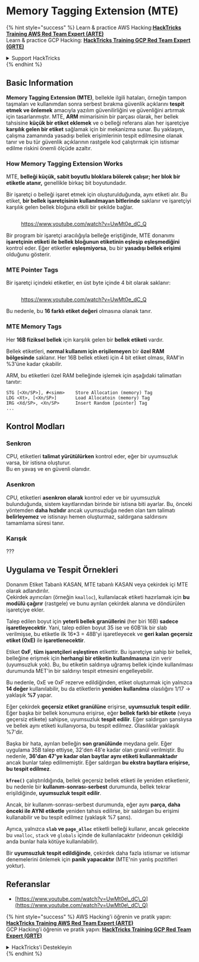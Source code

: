 # Memory Tagging Extension (MTE)

{% hint style="success" %}
Learn & practice AWS Hacking:<img src="/.gitbook/assets/arte.png" alt="" data-size="line">[**HackTricks Training AWS Red Team Expert (ARTE)**](https://training.hacktricks.xyz/courses/arte)<img src="/.gitbook/assets/arte.png" alt="" data-size="line">\
Learn & practice GCP Hacking: <img src="/.gitbook/assets/grte.png" alt="" data-size="line">[**HackTricks Training GCP Red Team Expert (GRTE)**<img src="/.gitbook/assets/grte.png" alt="" data-size="line">](https://training.hacktricks.xyz/courses/grte)

<details>

<summary>Support HackTricks</summary>

* Check the [**subscription plans**](https://github.com/sponsors/carlospolop)!
* **Join the** 💬 [**Discord group**](https://discord.gg/hRep4RUj7f) or the [**telegram group**](https://t.me/peass) or **follow** us on **Twitter** 🐦 [**@hacktricks\_live**](https://twitter.com/hacktricks\_live)**.**
* **Share hacking tricks by submitting PRs to the** [**HackTricks**](https://github.com/carlospolop/hacktricks) and [**HackTricks Cloud**](https://github.com/carlospolop/hacktricks-cloud) github repos.

</details>
{% endhint %}

## Basic Information

**Memory Tagging Extension (MTE)**, bellekle ilgili hataları, örneğin tampon taşmaları ve kullanımdan sonra serbest bırakma güvenlik açıklarını **tespit etmek ve önlemek** amacıyla yazılım güvenilirliğini ve güvenliğini artırmak için tasarlanmıştır. MTE, **ARM** mimarisinin bir parçası olarak, her bellek tahsisine **küçük bir etiket eklemek** ve o belleği referans alan her işaretçiye **karşılık gelen bir etiket** sağlamak için bir mekanizma sunar. Bu yaklaşım, çalışma zamanında yasadışı bellek erişimlerinin tespit edilmesine olanak tanır ve bu tür güvenlik açıklarının rastgele kod çalıştırmak için istismar edilme riskini önemli ölçüde azaltır.

### **How Memory Tagging Extension Works**

MTE, **belleği küçük, sabit boyutlu bloklara bölerek çalışır; her blok bir etiketle atanır,** genellikle birkaç bit boyutundadır.&#x20;

Bir işaretçi o belleği işaret etmek için oluşturulduğunda, aynı etiketi alır. Bu etiket, **bir bellek işaretçisinin kullanılmayan bitlerinde** saklanır ve işaretçiyi karşılık gelen bellek bloğuna etkili bir şekilde bağlar.

<figure><img src="../../.gitbook/assets/image (1202).png" alt=""><figcaption><p><a href="https://www.youtube.com/watch?v=UwMt0e_dC_Q">https://www.youtube.com/watch?v=UwMt0e_dC_Q</a></p></figcaption></figure>

Bir program bir işaretçi aracılığıyla belleğe eriştiğinde, MTE donanımı **işaretçinin etiketi ile bellek bloğunun etiketinin eşleşip eşleşmediğini** kontrol eder. Eğer etiketler **eşleşmiyorsa**, bu bir **yasadışı bellek erişimi** olduğunu gösterir.

### MTE Pointer Tags

Bir işaretçi içindeki etiketler, en üst byte içinde 4 bit olarak saklanır:

<figure><img src="../../.gitbook/assets/image (1203).png" alt=""><figcaption><p><a href="https://www.youtube.com/watch?v=UwMt0e_dC_Q">https://www.youtube.com/watch?v=UwMt0e_dC_Q</a></p></figcaption></figure>

Bu nedenle, bu **16 farklı etiket değeri** olmasına olanak tanır.

### MTE Memory Tags

Her **16B fiziksel bellek** için karşılık gelen bir **bellek etiketi** vardır.

Bellek etiketleri, **normal kullanım için erişilemeyen** bir **özel RAM bölgesinde** saklanır. Her 16B bellek etiketi için 4 bit etiket olması, RAM'in %3'üne kadar çıkabilir.

ARM, bu etiketleri özel RAM belleğinde işlemek için aşağıdaki talimatları tanıtır:
```
STG [<Xn/SP>], #<simm>    Store Allocation (memory) Tag
LDG <Xt>, [<Xn/SP>]       Load Allocatoin (memory) Tag
IRG <Xd/SP>, <Xn/SP>      Insert Random [pointer] Tag
...
```
## Kontrol Modları

### Senkron

CPU, etiketleri **talimat yürütülürken** kontrol eder, eğer bir uyumsuzluk varsa, bir istisna oluşturur.\
Bu en yavaş ve en güvenli olanıdır.

### Asenkron

CPU, etiketleri **asenkron olarak** kontrol eder ve bir uyumsuzluk bulunduğunda, sistem kayıtlarından birinde bir istisna biti ayarlar. Bu, önceki yöntemden **daha hızlıdır** ancak uyumsuzluğa neden olan tam talimatı **belirleyemez** ve istisnayı hemen oluşturmaz, saldırgana saldırısını tamamlama süresi tanır.

### Karışık

???

## Uygulama ve Tespit Örnekleri

Donanım Etiket Tabanlı KASAN, MTE tabanlı KASAN veya çekirdek içi MTE olarak adlandırılır.\
Çekirdek ayırıcıları (örneğin `kmalloc`), kullanılacak etiketi hazırlamak için **bu modülü çağırır** (rastgele) ve bunu ayrılan çekirdek alanına ve döndürülen işaretçiye ekler.

Talep edilen boyut için **yeterli bellek granüllerini** (her biri 16B) **sadece işaretleyecektir**. Yani, talep edilen boyut 35 ise ve 60B'lik bir slab verilmişse, bu etiketle ilk 16\*3 = 48B'yi işaretleyecek ve **geri kalan** **geçersiz etiket (0xE)** ile **işaretlenecektir**.

Etiket **0xF**, **tüm işaretçileri eşleştiren** etikettir. Bu işaretçiye sahip bir bellek, belleğine erişmek için **herhangi bir etiketin kullanılmasına** izin verir (uyumsuzluk yok). Bu, bu etiketin saldırıya uğramış bellek içinde kullanılması durumunda MET'in bir saldırıyı tespit etmesini engelleyebilir.

Bu nedenle, 0xE ve 0xF rezerve edildiğinden, etiket oluşturmak için yalnızca **14 değer** kullanılabilir, bu da etiketlerin **yeniden kullanılma** olasılığını 1/17 -> yaklaşık **%7** yapar.

Eğer çekirdek **geçersiz etiket granülüne** erişirse, **uyumsuzluk** **tespit edilir**. Eğer başka bir bellek konumuna erişirse, eğer **bellek farklı bir etikete** (veya geçersiz etikete) sahipse, uyumsuzluk **tespit edilir**. Eğer saldırgan şanslıysa ve bellek aynı etiketi kullanıyorsa, bu tespit edilmez. Olasılıklar yaklaşık %7'dir.

Başka bir hata, ayrılan belleğin **son granülünde** meydana gelir. Eğer uygulama 35B talep ettiyse, 32'den 48'e kadar olan granül verilmiştir. Bu nedenle, **36'dan 47'ye kadar olan baytlar aynı etiketi kullanmaktadır** ancak bunlar talep edilmemiştir. Eğer saldırgan **bu ekstra baytlara erişirse, bu tespit edilmez**.

**`kfree()`** çalıştırıldığında, bellek geçersiz bellek etiketi ile yeniden etiketlenir, bu nedenle bir **kullanım-sonrası-serbest** durumunda, bellek tekrar erişildiğinde, **uyumsuzluk tespit edilir**.

Ancak, bir kullanım-sonrası-serbest durumunda, eğer aynı **parça, daha önceki ile AYNI etiketle** yeniden tahsis edilirse, bir saldırgan bu erişimi kullanabilir ve bu tespit edilmez (yaklaşık %7 şans).

Ayrıca, yalnızca **`slab` ve `page_alloc`** etiketli belleği kullanır, ancak gelecekte bu `vmalloc`, `stack` ve `globals` içinde de kullanılacaktır (videonun çekildiği anda bunlar hala kötüye kullanılabilir).

Bir **uyumsuzluk tespit edildiğinde**, çekirdek daha fazla istismar ve istismar denemelerini önlemek için **panik yapacaktır** (MTE'nin yanlış pozitifleri yoktur).

## Referanslar

* [https://www.youtube.com/watch?v=UwMt0e\_dC\_Q](https://www.youtube.com/watch?v=UwMt0e\_dC\_Q)

{% hint style="success" %}
AWS Hacking'i öğrenin ve pratik yapın:<img src="/.gitbook/assets/arte.png" alt="" data-size="line">[**HackTricks Training AWS Red Team Expert (ARTE)**](https://training.hacktricks.xyz/courses/arte)<img src="/.gitbook/assets/arte.png" alt="" data-size="line">\
GCP Hacking'i öğrenin ve pratik yapın: <img src="/.gitbook/assets/grte.png" alt="" data-size="line">[**HackTricks Training GCP Red Team Expert (GRTE)**<img src="/.gitbook/assets/grte.png" alt="" data-size="line">](https://training.hacktricks.xyz/courses/grte)

<details>

<summary>HackTricks'i Destekleyin</summary>

* [**abonelik planlarını**](https://github.com/sponsors/carlospolop) kontrol edin!
* **💬 [**Discord grubuna**](https://discord.gg/hRep4RUj7f) veya [**telegram grubuna**](https://t.me/peass) katılın ya da **Twitter'da** 🐦 [**@hacktricks\_live**](https://twitter.com/hacktricks\_live)**'i takip edin.**
* **Hacking ipuçlarını paylaşmak için** [**HackTricks**](https://github.com/carlospolop/hacktricks) ve [**HackTricks Cloud**](https://github.com/carlospolop/hacktricks-cloud) github reposuna PR gönderin.

</details>
{% endhint %}
